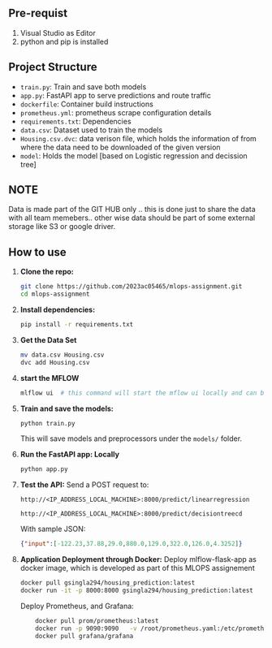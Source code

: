## Pre-requist 
1. Visual Studio as Editor
2. python and pip is installed


## Project Structure
* `train.py`: Train and save both models
* `app.py`: FastAPI app to serve predictions and route traffic
* `dockerfile`:  Container build instructions
* `prometheus.yml`: prometheus scrape configuration details
* `requirements.txt`: Dependencies
* `data.csv`: Dataset used to train the models
* `Housing.csv.dvc`: data verison file, which holds the information of from where the data need to be downloaded of the given version
* `model`: Holds the model [based on Logistic regression and decission tree]
## NOTE
Data is made part of the GIT HUB only .. this is done just to share the data with all team memebers.. other wise data should be part of some external storage like S3 or google driver.


## How to use

1. **Clone the repo:**

   ```bash
   git clone https://github.com/2023ac05465/mlops-assignment.git
   cd mlops-assignment
   ```

2. **Install dependencies:**

   ```bash
   pip install -r requirements.txt
   ```
3. **Get the Data Set**
   ```bash
   mv data.csv Housing.csv
   dvc add Housing.csv
   ```

4. **start the MFLOW**
   ```bash
   mlflow ui  # this command will start the mflow ui locally and can be accessed through URL http://127.0.0.1:5000/
   ```
      
5. **Train and save the models:**

   ```bash
   python train.py
   ```
   This will save models and preprocessors under the `models/` folder.

6. **Run the FastAPI app: Locally**
   ```bash
   python app.py
   ```
  
7. **Test the API:**
   Send a POST request to:

   ```
   http://<IP_ADDRESS_LOCAL_MACHINE>:8000/predict/linearregression
   ```

   ```
   http://<IP_ADDRESS_LOCAL_MACHINE>:8000/predict/decisiontreecd
   ```

   With sample JSON:

   ```json
   {"input":[-122.23,37.88,29.0,880.0,129.0,322.0,126.0,4.3252]}
   ```

8. **Application Deployment through Docker:**
    Deploy mlflow-flask-app as docker image, which is developed as part of this MLOPS assignement
    ```bash
    docker pull gsingla294/housing_prediction:latest
    docker run -it -p 8000:8000 gsingla294/housing_prediction:latest
    ```

    Deploy  Prometheus, and Grafana:
    ```bash
        docker pull prom/prometheus:latest
        docker run -p 9090:9090   -v /root/prometheus.yaml:/etc/prometheus/prometheus.yml -v /root/prometheus-data:/prometheus   prom/prometheus
        docker pull grafana/grafana
    ```
  
